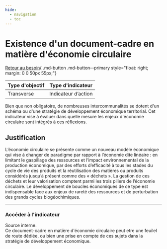 ```yaml
---
hide:
  - navigation
  - toc
---
```


# Existence d'un document-cadre en matière d'économie circulaire

[Retour au besoin](https://konsilion.github.io/diag360/pages/besoins/bi1){ .md-button .md-button--primary style="float: right; margin: 0 0 50px 55px;"}

|Type d'objectif|Type d'indicateur|
|--|--|
|Transverse|Indicateur d’action|

Bien que non obligatoire, de nombreuses intercommunalités se dotent d'un schéma ou d'une stratégie de développement économique territorial. Cet indicateur vise à évaluer dans quelle mesure les enjeux d'économie circulaire sont intégrés à ces réflexions.  

## Justification

L’économie circulaire se présente comme un nouveau modèle économique qui vise à changer de paradigme par rapport à l’économie dite linéaire : en limitant le gaspillage des ressources et l’impact environnemental de la production économique, par des efforts d’efficacité à tous les stades du cycle de vie des produits et la réutilisation des matières ou produits considérés jusqu’à présent comme des « déchets ». La gestion de ces déchets et leur valorisation comptent parmi les trois piliers de l’économie circulaire. Le développement de boucles économiques de ce type est indispensable face aux enjeux de rareté des ressources et de perturbation des grands cycles biogéochimiques.  

---

### Accéder à l'indicateur

Source interne.  
Ce document-cadre en matière d'économie circulaire peut etre une feuilel de route dédiée, ou bien une prise en compte de ces sujets dans la stratégie de développement économique. 